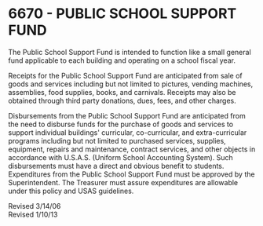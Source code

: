 6670 - PUBLIC SCHOOL SUPPORT FUND
=================================

The Public School Support Fund is intended to function like a small
general fund applicable to each building and operating on a school
fiscal year.

Receipts for the Public School Support Fund are anticipated from sale of
goods and services including but not limited to pictures, vending
machines, assemblies, food supplies, books, and carnivals. Receipts may
also be obtained through third party donations, dues, fees, and other
charges.

Disbursements from the Public School Support Fund are anticipated from
the need to disburse funds for the purchase of goods and services to
support individual buildings' curricular, co-curricular, and
extra-curricular programs including but not limited to purchased
services, supplies, equipment, repairs and maintenance, contract
services, and other objects in accordance with U.S.A.S. (Uniform School
Accounting System). Such disbursements must have a direct and obvious
benefit to students. Expenditures from the Public School Support Fund
must be approved by the Superintendent. The Treasurer must assure
expenditures are allowable under this policy and USAS guidelines.

Revised 3/14/06\
 Revised 1/10/13

